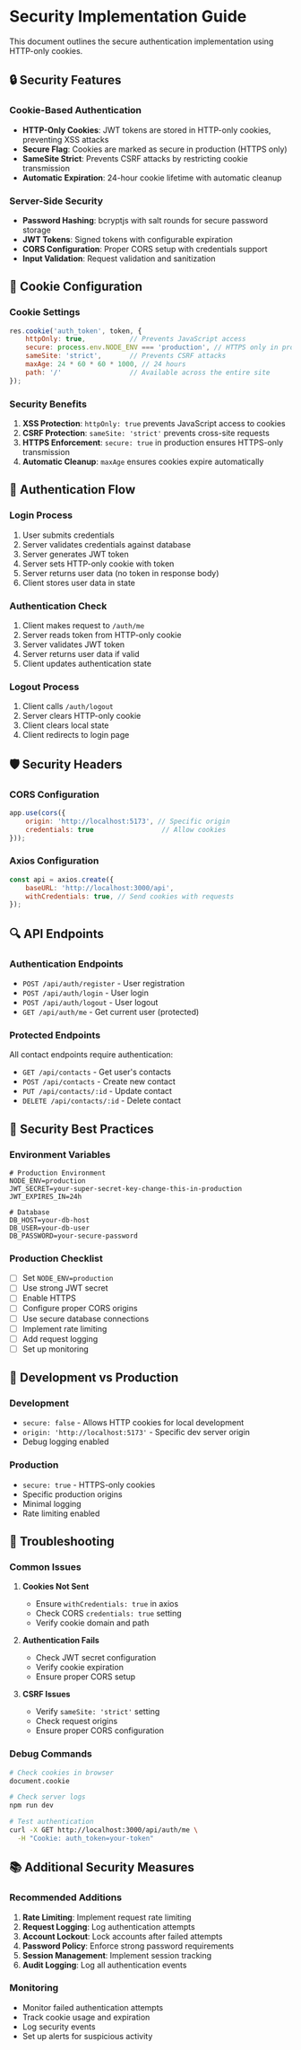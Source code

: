 # Security Implementation Guide

This document outlines the secure authentication implementation using HTTP-only cookies.

## 🔒 Security Features

### Cookie-Based Authentication
- **HTTP-Only Cookies**: JWT tokens are stored in HTTP-only cookies, preventing XSS attacks
- **Secure Flag**: Cookies are marked as secure in production (HTTPS only)
- **SameSite Strict**: Prevents CSRF attacks by restricting cookie transmission
- **Automatic Expiration**: 24-hour cookie lifetime with automatic cleanup

### Server-Side Security
- **Password Hashing**: bcryptjs with salt rounds for secure password storage
- **JWT Tokens**: Signed tokens with configurable expiration
- **CORS Configuration**: Proper CORS setup with credentials support
- **Input Validation**: Request validation and sanitization

## 🍪 Cookie Configuration

### Cookie Settings
```javascript
res.cookie('auth_token', token, {
    httpOnly: true,           // Prevents JavaScript access
    secure: process.env.NODE_ENV === 'production', // HTTPS only in production
    sameSite: 'strict',       // Prevents CSRF attacks
    maxAge: 24 * 60 * 60 * 1000, // 24 hours
    path: '/'                 // Available across the entire site
});
```

### Security Benefits
1. **XSS Protection**: `httpOnly: true` prevents JavaScript access to cookies
2. **CSRF Protection**: `sameSite: 'strict'` prevents cross-site requests
3. **HTTPS Enforcement**: `secure: true` in production ensures HTTPS-only transmission
4. **Automatic Cleanup**: `maxAge` ensures cookies expire automatically

## 🔐 Authentication Flow

### Login Process
1. User submits credentials
2. Server validates credentials against database
3. Server generates JWT token
4. Server sets HTTP-only cookie with token
5. Server returns user data (no token in response body)
6. Client stores user data in state

### Authentication Check
1. Client makes request to `/auth/me`
2. Server reads token from HTTP-only cookie
3. Server validates JWT token
4. Server returns user data if valid
5. Client updates authentication state

### Logout Process
1. Client calls `/auth/logout`
2. Server clears HTTP-only cookie
3. Client clears local state
4. Client redirects to login page

## 🛡️ Security Headers

### CORS Configuration
```javascript
app.use(cors({
    origin: 'http://localhost:5173', // Specific origin
    credentials: true                 // Allow cookies
}));
```

### Axios Configuration
```javascript
const api = axios.create({
    baseURL: 'http://localhost:3000/api',
    withCredentials: true, // Send cookies with requests
});
```

## 🔍 API Endpoints

### Authentication Endpoints
- `POST /api/auth/register` - User registration
- `POST /api/auth/login` - User login
- `POST /api/auth/logout` - User logout
- `GET /api/auth/me` - Get current user (protected)

### Protected Endpoints
All contact endpoints require authentication:
- `GET /api/contacts` - Get user's contacts
- `POST /api/contacts` - Create new contact
- `PUT /api/contacts/:id` - Update contact
- `DELETE /api/contacts/:id` - Delete contact

## 🚨 Security Best Practices

### Environment Variables
```env
# Production Environment
NODE_ENV=production
JWT_SECRET=your-super-secret-key-change-this-in-production
JWT_EXPIRES_IN=24h

# Database
DB_HOST=your-db-host
DB_USER=your-db-user
DB_PASSWORD=your-secure-password
```

### Production Checklist
- [ ] Set `NODE_ENV=production`
- [ ] Use strong JWT secret
- [ ] Enable HTTPS
- [ ] Configure proper CORS origins
- [ ] Use secure database connections
- [ ] Implement rate limiting
- [ ] Add request logging
- [ ] Set up monitoring

## 🔧 Development vs Production

### Development
- `secure: false` - Allows HTTP cookies for local development
- `origin: 'http://localhost:5173'` - Specific dev server origin
- Debug logging enabled

### Production
- `secure: true` - HTTPS-only cookies
- Specific production origins
- Minimal logging
- Rate limiting enabled

## 🐛 Troubleshooting

### Common Issues

1. **Cookies Not Sent**
   - Ensure `withCredentials: true` in axios
   - Check CORS `credentials: true` setting
   - Verify cookie domain and path

2. **Authentication Fails**
   - Check JWT secret configuration
   - Verify cookie expiration
   - Ensure proper CORS setup

3. **CSRF Issues**
   - Verify `sameSite: 'strict'` setting
   - Check request origins
   - Ensure proper CORS configuration

### Debug Commands
```bash
# Check cookies in browser
document.cookie

# Check server logs
npm run dev

# Test authentication
curl -X GET http://localhost:3000/api/auth/me \
  -H "Cookie: auth_token=your-token"
```

## 📚 Additional Security Measures

### Recommended Additions
1. **Rate Limiting**: Implement request rate limiting
2. **Request Logging**: Log authentication attempts
3. **Account Lockout**: Lock accounts after failed attempts
4. **Password Policy**: Enforce strong password requirements
5. **Session Management**: Implement session tracking
6. **Audit Logging**: Log all authentication events

### Monitoring
- Monitor failed authentication attempts
- Track cookie usage and expiration
- Log security events
- Set up alerts for suspicious activity 